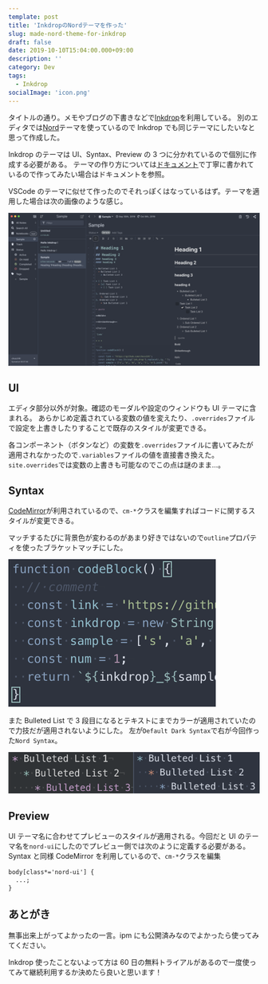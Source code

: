 ```yaml
---
template: post
title: 'InkdropのNordテーマを作った'
slug: made-nord-theme-for-inkdrop
draft: false
date: 2019-10-10T15:04:00.000+09:00
description: ''
category: Dev
tags:
  - Inkdrop
socialImage: 'icon.png'
---
```


タイトルの通り。メモやブログの下書きなどで[Inkdrop](https://inkdrop.app)を利用している。
別のエディタでは[Nord](https://www.nordtheme.com)テーマを使っているので Inkdrop でも同じテーマにしたいなと思って作成した。

Inkdrop のテーマは UI、Syntax、Preview の 3 つに分かれているので個別に作成する必要がある。
テーマの作り方については[ドキュメント](https://docs.inkdrop.app/manual/creating-a-theme)で丁寧に書かれているので作ってみたい場合はドキュメントを参照。

VSCode のテーマに似せて作ったのでそれっぽくはなっているはず。テーマを適用した場合は次の画像のような感じ。

![screenshot](./preview.png)

## UI

エディタ部分以外が対象。確認のモーダルや設定のウィンドウも UI テーマに含まれる。
あらかじめ定義されている変数の値を変えたり、`.overrides`ファイルで設定を上書きしたりすることで既存のスタイルが変更できる。

各コンポーネント（ボタンなど）の変数を`.overrides`ファイルに書いてみたが適用されなかったので`.variables`ファイルの値を直接書き換えた。
`site.overrides`では変数の上書きも可能なのでこの点は謎のまま…。

## Syntax

[CodeMirror](https://codemirror.net)が利用されているので、`cm-*`クラスを編集すればコードに関するスタイルが変更できる。

マッチするたびに背景色が変わるのがあまり好きではないので`outline`プロパティを使ったブラケットマッチにした。

![screenshot-bracket-matching](./bracket-match.png)

また Bulleted List で 3 段目になるとテキストにまでカラーが適用されていたので力技だが適用されないようにした。
左が`Default Dark Syntax`で右が今回作った`Nord Syntax`。

![screenshot-syntax](./bulleted-list.png)

## Preview

UI テーマ名に合わせてプレビューのスタイルが適用される。今回だと UI のテーマ名を`nord-ui`にしたのでプレビュー側では次のように定義する必要がある。
Syntax と同様 CodeMirror を利用しているので、`cm-*`クラスを編集

```less
body[class*='nord-ui'] {
  ...;
}
```

## あとがき

無事出来上がってよかったの一言。ipm にも公開済みなのでよかったら使ってみてください。

Inkdrop 使ったことないよって方は 60 日の無料トライアルがあるので一度使ってみて継続利用するか決めたら良いと思います！
